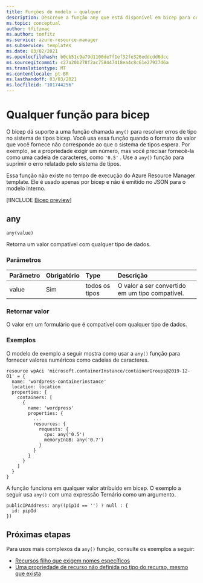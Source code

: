 ```yaml
---
title: Funções de modelo – qualquer
description: Descreve a função any que está disponível em bicep para converter tipos.
ms.topic: conceptual
author: tfitzmac
ms.author: tomfitz
ms.service: azure-resource-manager
ms.subservice: templates
ms.date: 03/02/2021
ms.openlocfilehash: b0cb51c9a79d1100de7f1ef32fe326eddcdd6dcc
ms.sourcegitcommit: c27a20b278f2ac758447418ea4c8c61e27927d6a
ms.translationtype: MT
ms.contentlocale: pt-BR
ms.lasthandoff: 03/03/2021
ms.locfileid: "101744256"
---
```

# <a name="any-function-for-bicep"></a>Qualquer função para bicep

O bicep dá suporte a uma função chamada `any()` para resolver erros de tipo no sistema de tipos bicep. Você usa essa função quando o formato do valor que você fornece não corresponde ao que o sistema de tipos espera. Por exemplo, se a propriedade exigir um número, mas você precisar fornecê-la como uma cadeia de caracteres, como `'0.5'` . Use a `any()` função para suprimir o erro relatado pelo sistema de tipos.

Essa função não existe no tempo de execução do Azure Resource Manager template. Ele é usado apenas por bicep e não é emitido no JSON para o modelo interno.

[!INCLUDE [Bicep preview](../../../includes/resource-manager-bicep-preview.md)]

## <a name="any"></a>any

`any(value)`

Retorna um valor compatível com qualquer tipo de dados.

### <a name="parameters"></a>Parâmetros

| Parâmetro | Obrigatório | Type | Descrição |
|:--- |:--- |:--- |:--- |
| value | Sim | todos os tipos | O valor a ser convertido em um tipo compatível. |

### <a name="return-value"></a>Retornar valor

O valor em um formulário que é compatível com qualquer tipo de dados.

### <a name="examples"></a>Exemplos

O modelo de exemplo a seguir mostra como usar a `any()` função para fornecer valores numéricos como cadeias de caracteres.

```bicep
resource wpAci 'microsoft.containerInstance/containerGroups@2019-12-01' = {
  name: 'wordpress-containerinstance'
  location: location
  properties: {
    containers: [
      {
        name: 'wordpress'
        properties: {
          ...
          resources: {
            requests: {
              cpu: any('0.5')
              memoryInGB: any('0.7')
            }
          }
        }
      }
    ]
  }
}
```

A função funciona em qualquer valor atribuído em bicep. O exemplo a seguir usa `any()` com uma expressão Ternário como um argumento.  

```bicep
publicIPAddress: any((pipId == '') ? null : {
  id: pipId
})
```

## <a name="next-steps"></a>Próximas etapas

Para usos mais complexos da `any()` função, consulte os exemplos a seguir:

* [Recursos filho que exigem nomes específicos](https://github.com/Azure/bicep/blob/main/docs/examples/201/api-management-create-all-resources/main.bicep#L246)
* [Uma propriedade de recurso não definida no tipo do recurso, mesmo que exista](https://github.com/Azure/bicep/blob/main/docs/examples/201/log-analytics-with-solutions-and-diagnostics/main.bicep#L26)

